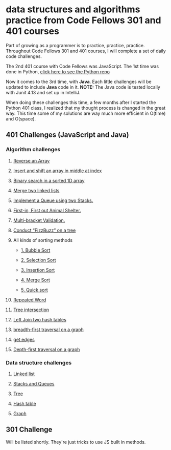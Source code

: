 # data structures and algorithms practice from Code Fellows 301 and 401 courses

Part of growing as a programmer is to practice, practice, practice. Throughout Code Fellows 301 and 401 courses, I will complete a set of daily code challenges.

The 2nd 401 course with Code Fellows was JavaScript. The 1st time was done in Python, [click here to see the Python repo](https://github.com/PengChen11/python-data-structures-and-algorithms)

Now it comes to the 3rd time, with **Java**. Each little challenges will be updated to include **Java** code in it. **NOTE:** The Java code is tested locally with Junit 4.13 and set up in IntelliJ.

When doing these challenges this time, a few months after I started the Python 401 class,  I realized that my thought process is changed in the great way. This time some of my solutions are way much more efficient in O(time) and O(space).

## 401 Challenges (JavaScript and Java)

### Algorithm challenges

1. [Reverse an Array](./401-challenge-docs/1-array-reverse.md)

2. [Insert and shift an array in middle at index](./401-challenge-docs/2-array-shift.md)

3. [Binary search in a sorted 1D array](./401-challenge-docs/3-binary-search.md)

4. [Merge two linked lists](401-challenges/algroithms/../algorithms/llZip/readme.md)

5. [Implement a Queue using two Stacks.](401-challenges/algorithms/queueWithStacks/readme.md)

6. [First-in, First out Animal Shelter.](401-challenges/algorithms/fifoAnimalShelter/readme.md)

7. [Multi-bracket Validation.](401-challenges/algorithms/multiBracketValidation/README.md)

8. [Conduct “FizzBuzz” on a tree](401-challenges/algrothms/../algorithms/fizzBuzzTree/readme.md)

9. All kinds of sorting methods

    - [1. Bubble Sort](401-challenges/algorithms/sort/1_bubble_sort/bubble_sort.md)

    - [2. Selection Sort](401-challenges/algorithms/sort/2_selection_sort/selection_sort.md)

    - [3. Insertion Sort](401-challenges/algorithms/sort/3_insertion_sort/insertion_sort.md)

    - [4. Merge Sort](401-challenges/algorithms/sort/4_merge_sort/merge_sort.md)

    - [5. Quick sort](401-challenges/algorithms/sort/5_quick_sort/quick_sort.md)

10. [Repeated Word](401-challenges/algorithms/repeatedWord/repeatedWord.md)

11. [Tree intersection](401-challenges/algorithms/treeIntersection/treeIntersection.md)

12. [Left Join two hash tables](401-challenges/algorithms/leftJoin/leftJoin.md)

13. [breadth-first traversal on a graph](401-challenges/algorithms/breadth-first-graph/bft.md)

14. [get edges](401-challenges/algorithms/graph-get-edges/get-edges.md)

15. [Depth-first traversal on a graph](401-challenges/algorithms/depth-first-graph/depth-first.md)

### Data structure challenges

1. [Linked list](./401-challenge-docs/1-linked-list.md)

2. [Stacks and Queues](401-challenges/data_structures/stacksAndQueues/readme.md)

3. [Tree](401-challenges/data_structures/tree/readme.md)

4. [Hash table](401-challenges/data_structures/hashTable/hashTable.md)

5. [Graph](401-challenges/data_structures/graph/graph.md)

## 301 Challenge
<!-- Description of the challenge -->
Will be listed shortly. They're just tricks to use JS built in methods.
